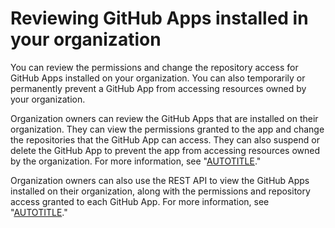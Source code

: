 # Reviewing GitHub Apps installed in your organization

You can review the permissions and change the repository access for GitHub Apps installed on your organization. You can also temporarily or permanently prevent a GitHub App from accessing resources owned by your organization.

Organization owners can review the GitHub Apps that are installed on their organization. They can view the permissions granted to the app and change the repositories that the GitHub App can access. They can also suspend or delete the GitHub App to prevent the app from accessing resources owned by the organization. For more information, see "[AUTOTITLE](/apps/using-github-apps/reviewing-and-modifying-installed-github-apps)."

Organization owners can also use the REST API to view the GitHub Apps installed on their organization, along with the permissions and repository access granted to each GitHub App. For more information, see "[AUTOTITLE](/rest/orgs/orgs#list-app-installations-for-an-organization)."
